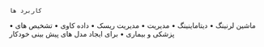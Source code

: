     کاربرد ها
•	ماشین لرنینگ
•	دیتاماینینگ
•	مدیریت
•	مدیریت ریسک
•	داده کاوی
•	تشخیص های پزشکی و بیماری
•	برای ایجاد مدل های پیش بینی خودکار

